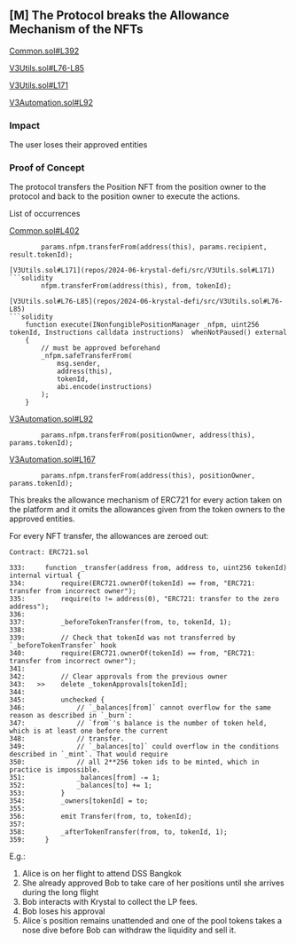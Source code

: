 ## [M] The Protocol breaks the Allowance Mechanism of the NFTs

[Common.sol#L392](repos/2024-06-krystal-defi/src/Common.sol#L392)

[V3Utils.sol#L76-L85](repos/2024-06-krystal-defi/src/V3Utils.sol#L76-L85)

[V3Utils.sol#L171](repos/2024-06-krystal-defi/src/V3Utils.sol#L171)

[V3Automation.sol#L92](repos/2024-06-krystal-defi/src/V3Automation.sol#L92)

### Impact

The user loses their approved entities

### Proof of Concept

The protocol transfers the Position NFT from the position owner to the protocol and back to the position owner to execute the actions.

List of occurrences

[Common.sol#L402](repos/2024-06-krystal-defi/src/Common.sol#L402)
```solidity
        params.nfpm.transferFrom(address(this), params.recipient, result.tokenId);

[V3Utils.sol#L171](repos/2024-06-krystal-defi/src/V3Utils.sol#L171)
```solidity
        nfpm.transferFrom(address(this), from, tokenId);

[V3Utils.sol#L76-L85](repos/2024-06-krystal-defi/src/V3Utils.sol#L76-L85)
```solidity
    function execute(INonfungiblePositionManager _nfpm, uint256 tokenId, Instructions calldata instructions)  whenNotPaused() external
    {
        // must be approved beforehand
        _nfpm.safeTransferFrom(
            msg.sender,
            address(this),
            tokenId,
            abi.encode(instructions)
        );
    }
```
[V3Automation.sol#L92](repos/2024-06-krystal-defi/src/V3Automation.sol#L92)
```solidity
        params.nfpm.transferFrom(positionOwner, address(this), params.tokenId);
```

[V3Automation.sol#L167](repos/2024-06-krystal-defi/src/V3Automation.sol#L167)
```solidity
        params.nfpm.transferFrom(address(this), positionOwner, params.tokenId);
```
This breaks the allowance mechanism of ERC721 for every action taken on the platform and it omits the allowances given from the token owners to the approved entities.

For every NFT transfer, the allowances are zeroed out:

```solidity
Contract: ERC721.sol

333:     function _transfer(address from, address to, uint256 tokenId) internal virtual {
334:         require(ERC721.ownerOf(tokenId) == from, "ERC721: transfer from incorrect owner");
335:         require(to != address(0), "ERC721: transfer to the zero address");
336:
337:         _beforeTokenTransfer(from, to, tokenId, 1);
338:
339:         // Check that tokenId was not transferred by `_beforeTokenTransfer` hook
340:         require(ERC721.ownerOf(tokenId) == from, "ERC721: transfer from incorrect owner");
341:
342:         // Clear approvals from the previous owner
343:   >>    delete _tokenApprovals[tokenId];
344:
345:         unchecked {
346:             // `_balances[from]` cannot overflow for the same reason as described in `_burn`:
347:             // `from`'s balance is the number of token held, which is at least one before the current
348:             // transfer.
349:             // `_balances[to]` could overflow in the conditions described in `_mint`. That would require
350:             // all 2**256 token ids to be minted, which in practice is impossible.
351:             _balances[from] -= 1;
352:             _balances[to] += 1;
353:         }
354:         _owners[tokenId] = to;
355:
356:         emit Transfer(from, to, tokenId);
357:
358:         _afterTokenTransfer(from, to, tokenId, 1);
359:     }
```

E.g.:

1.  Alice is on her flight to attend DSS Bangkok
2.  She already approved Bob to take care of her positions until she arrives during the long flight
3.  Bob interacts with Krystal to collect the LP fees.
4.  Bob loses his approval
5.  Alice´s position remains unattended and one of the pool tokens takes a nose dive before Bob can withdraw the liquidity and sell it.



